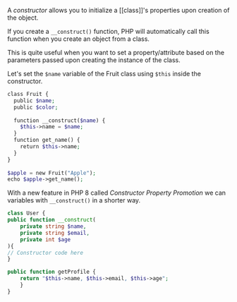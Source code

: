 A *constructor* allows you to initialize a [[class]]'s properties upon creation of the object.

If you create a `__construct()` function, PHP will automatically call this function when you create an object from a class.

This is quite useful when you want to set a property/attribute based on the parameters passed upon creating the instance of the class.

Let's set the `$name` variable of the Fruit class using `$this` inside the constructor.
```php
class Fruit {  
  public $name;  
  public $color;  
  
  function __construct($name) {  
    $this->name = $name;  
  }  
  function get_name() {  
    return $this->name;  
  }  
}  
  
$apple = new Fruit("Apple");  
echo $apple->get_name();  

```

With a new feature in PHP 8 called *Constructor Property Promotion* we can variables with  `__construct()` in a shorter way.
```php
class User { 
public function __construct( 
	private string $name, 
	private string $email, 
	private int $age 
){
// Constructor code here
} 

public function getProfile { 
	return "$this->name, $this->email, $this->age"; 
	} 
}
```